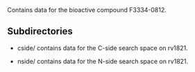 Contains data for the bioactive compound F3334-0812.

## Subdirectories

- cside/ contains data for the C-side search space on rv1821.

- nside/ contains data for the N-side search space on rv1821.

